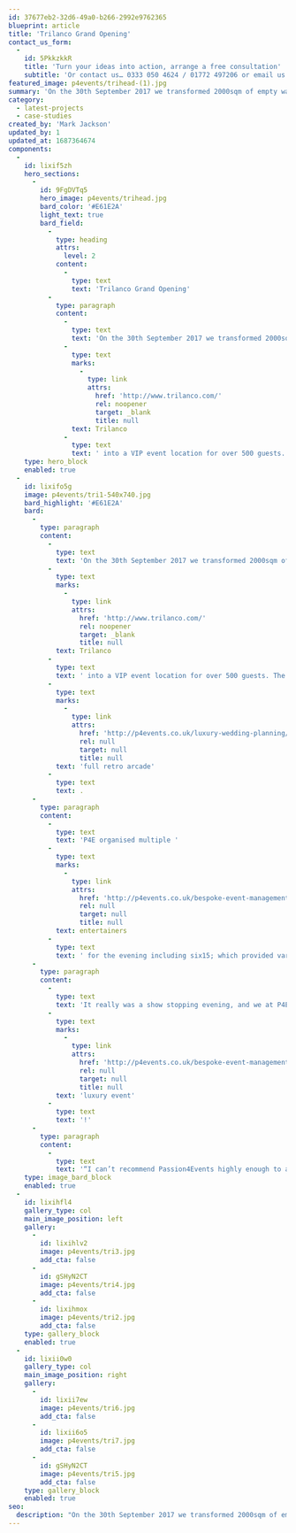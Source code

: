 ```yaml
---
id: 37677eb2-32d6-49a0-b266-2992e9762365
blueprint: article
title: 'Trilanco Grand Opening'
contact_us_form:
  -
    id: 5PkkzkkR
    title: 'Turn your ideas into action, arrange a free consultation'
    subtitle: 'Or contact us… 0333 050 4624 / 01772 497206 or email us: info@p4events.co.uk'
featured_image: p4events/trihead-(1).jpg
summary: 'On the 30th September 2017 we transformed 2000sqm of empty warehouse space at one of the UK’s largest equine and pet wholesalers, Trilanco into a VIP event location for over'
category:
  - latest-projects
  - case-studies
created_by: 'Mark Jackson'
updated_by: 1
updated_at: 1687364674
components:
  -
    id: lixif5zh
    hero_sections:
      -
        id: 9FgDVTq5
        hero_image: p4events/trihead.jpg
        bard_color: '#E61E2A'
        light_text: true
        bard_field:
          -
            type: heading
            attrs:
              level: 2
            content:
              -
                type: text
                text: 'Trilanco Grand Opening'
          -
            type: paragraph
            content:
              -
                type: text
                text: 'On the 30th September 2017 we transformed 2000sqm of empty warehouse space at one of the UK’s largest equine and pet wholesalers, '
              -
                type: text
                marks:
                  -
                    type: link
                    attrs:
                      href: 'http://www.trilanco.com/'
                      rel: noopener
                      target: _blank
                      title: null
                text: Trilanco
              -
                type: text
                text: ' into a VIP event location for over 500 guests.'
    type: hero_block
    enabled: true
  -
    id: lixifo5g
    image: p4events/tri1-540x740.jpg
    bard_highlight: '#E61E2A'
    bard:
      -
        type: paragraph
        content:
          -
            type: text
            text: 'On the 30th September 2017 we transformed 2000sqm of empty warehouse space at one of the UK’s largest equine and pet wholesalers, '
          -
            type: text
            marks:
              -
                type: link
                attrs:
                  href: 'http://www.trilanco.com/'
                  rel: noopener
                  target: _blank
                  title: null
            text: Trilanco
          -
            type: text
            text: ' into a VIP event location for over 500 guests. The empty space was completely transformed by installing a full marquee lining and carpet. We provided luxury tables and seating, including booths and customised table centres. Two stages were installed, a full sized dodgems and fairground alongside a fully customised dodgem car photo booth. We also installed a '
          -
            type: text
            marks:
              -
                type: link
                attrs:
                  href: 'http://p4events.co.uk/luxury-wedding-planning/entertainment/arcade-machine-hire/'
                  rel: null
                  target: null
                  title: null
            text: 'full retro arcade'
          -
            type: text
            text: .
      -
        type: paragraph
        content:
          -
            type: text
            text: 'P4E organised multiple '
          -
            type: text
            marks:
              -
                type: link
                attrs:
                  href: 'http://p4events.co.uk/bespoke-event-management/event-entertainment/'
                  rel: null
                  target: null
                  title: null
            text: entertainers
          -
            type: text
            text: ' for the evening including six15; which provided various musicians including sax, electric violin and DJ. There were fire and stilt performers meeting and greeting guests. We also provided a full valet parking service, meet and greet staff and fully trained bar staff. One of the highlights of the evening was a show-stopping projection mapped cake. This provided a real wow factor to the evening and was revealed during the MD’s Speech. It was a really unique was to encapture how the business has grown out of the old premises and to celebrate its move to the new premises.'
      -
        type: paragraph
        content:
          -
            type: text
            text: 'It really was a show stopping evening, and we at P4E can transform any space into a '
          -
            type: text
            marks:
              -
                type: link
                attrs:
                  href: 'http://p4events.co.uk/bespoke-event-management/'
                  rel: null
                  target: null
                  title: null
            text: 'luxury event'
          -
            type: text
            text: '!'
      -
        type: paragraph
        content:
          -
            type: text
            text: '“I can’t recommend Passion4Events highly enough to anyone wanting to throw a party to remember.” Lisa Balmer | Sales Director'
    type: image_bard_block
    enabled: true
  -
    id: lixihfl4
    gallery_type: col
    main_image_position: left
    gallery:
      -
        id: lixihlv2
        image: p4events/tri3.jpg
        add_cta: false
      -
        id: gSHyN2CT
        image: p4events/tri4.jpg
        add_cta: false
      -
        id: lixihmox
        image: p4events/tri2.jpg
        add_cta: false
    type: gallery_block
    enabled: true
  -
    id: lixii0w0
    gallery_type: col
    main_image_position: right
    gallery:
      -
        id: lixii7ew
        image: p4events/tri6.jpg
        add_cta: false
      -
        id: lixii6o5
        image: p4events/tri7.jpg
        add_cta: false
      -
        id: gSHyN2CT
        image: p4events/tri5.jpg
        add_cta: false
    type: gallery_block
    enabled: true
seo:
  description: "On the 30th September 2017 we transformed 2000sqm of empty warehouse space at one of the UK's largest equine and pet wholesalers, Trilanco into a VIP event location for over 500 guests. The empty space was completely transformed by installing a full marquee lining and carpet along with a range of WOW factor features!"
---
```

